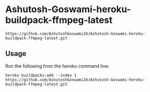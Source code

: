 # Ashutosh-Goswami-heroku-buildpack-ffmpeg-latest
`https://github.com/AshutoshGoswami24/Ashutosh-Goswami-heroku-buildpack-ffmpeg-latest.git`

## Usage

Run the following from the heroku command line:

```
heroku buildpacks:add --index 1 https://github.com/AshutoshGoswami24/Ashutosh-Goswami-heroku-buildpack-ffmpeg-latest.git
```
